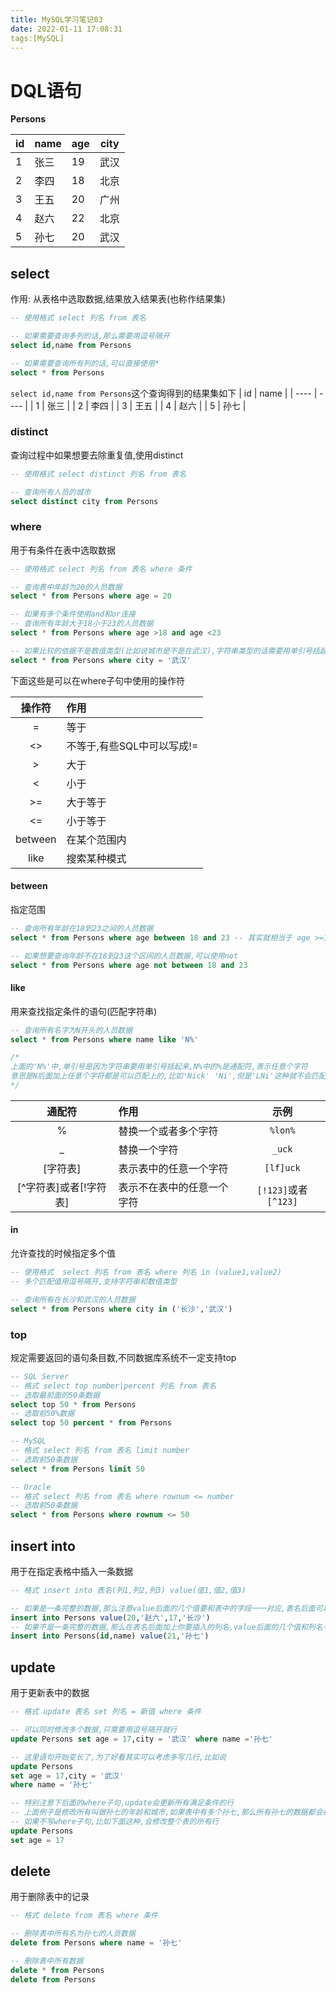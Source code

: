 ```yaml
---
title: MySQL学习笔记03
date: 2022-01-11 17:08:31
tags:[MySQL]
---
```


<!-- toc -->

# DQL语句

**Persons**

| id   | name | age  | city |
| ---- | ---- | ---- | ---- |
| 1    | 张三 | 19   | 武汉 |
| 2    | 李四 | 18   | 北京 |
| 3    | 王五 | 20   | 广州 |
| 4    | 赵六 | 22   | 北京 |
| 5    | 孙七 | 20   | 武汉 |

## select

作用: 从表格中选取数据,结果放入结果表(也称作结果集)

```sql
-- 使用格式 select 列名 from 表名

-- 如果需要查询多列的话,那么需要用逗号隔开
select id,name from Persons

-- 如果需要查询所有列的话,可以直接使用*
select * from Persons
```

`select id,name from Persons`这个查询得到的结果集如下
| id   | name |
| ---- | ---- |
| 1    | 张三 |
| 2    | 李四 |
| 3    | 王五 |
| 4    | 赵六 |
| 5    | 孙七 |

### distinct

查询过程中如果想要去除重复值,使用distinct

```sql
-- 使用格式 select distinct 列名 from 表名

-- 查询所有人员的城市
select distinct city from Persons
```

### where

用于有条件在表中选取数据

```sql
-- 使用格式 select 列名 from 表名 where 条件

-- 查询表中年龄为20的人员数据
select * from Persons where age = 20

-- 如果有多个条件使用and和or连接
-- 查询所有年龄大于18小于23的人员数据
select * from Persons where age >18 and age <23

-- 如果比较的依据不是数值类型(比如说城市是不是在武汉),字符串类型的话需要用单引号括起来(大部分用双引号也是可以的)
select * from Persons where city = '武汉'
```
下面这些是可以在where子句中使用的操作符

| 操作符  | 作用                       |
| :-----: | :------------------------- |
|    =    | 等于                       |
|   <>    | 不等于,有些SQL中可以写成!= |
|    >    | 大于                       |
|    <    | 小于                       |
|   >=    | 大于等于                   |
|   <=    | 小于等于                   |
| between | 在某个范围内               |
|  like   | 搜索某种模式               |

#### between

指定范围

```sql
-- 查询所有年龄在18到23之间的人员数据
select * from Persons where age between 18 and 23 -- 其实就相当于 age >=18 and age <=23

-- 如果想要查询年龄不在18到23这个区间的人员数据,可以使用not
select * from Persons where age not between 18 and 23
```

#### like

用来查找指定条件的语句(匹配字符串)

```sql
-- 查询所有名字为N开头的人员数据
select * from Persons where name like 'N%'

/*
上面的'N%'中,单引号是因为字符串要用单引号括起来,N%中的%是通配符,表示任意个字符
意思是N后面加上任意个字符都是可以匹配上的,比如'Nick' 'Ni',但是'LNi'这种就不会匹配
*/
```

|         通配符         | 作用                       |         示例         |
| :--------------------: | :------------------------- | :------------------: |
|           %            | 替换一个或者多个字符       |       `%lon%`        |
|           _            | 替换一个字符               |        `_uck`        |
|        [字符表]        | 表示表中的任意一个字符     |      `[lf]uck`       |
| [^字符表]或者[!字符表] | 表示不在表中的任意一个字符 | `[!123]`或者`[^123]` |

#### in

允许查找的时候指定多个值

```sql
-- 使用格式  select 列名 from 表名 where 列名 in (value1,value2)
-- 多个匹配值用逗号隔开,支持字符串和数值类型

-- 查询所有在长沙和武汉的人员数据
select * from Persons where city in ('长沙','武汉')
```

### top

规定需要返回的语句条目数,不同数据库系统不一定支持top

```sql
-- SQL Server
-- 格式 select top number|percent 列名 from 表名
-- 选取最前面的50条数据
select top 50 * from Persons
-- 选取前50%数据
select top 50 percent * from Persons

-- MySQL
-- 格式 select 列名 from 表名 limit number
-- 选取前50条数据
select * from Persons limit 50

-- Oracle
-- 格式 select 列名 from 表名 where rownum <= number
-- 选取前50条数据
select * from Persons where rownum <= 50
```



## insert into

用于在指定表格中插入一条数据

```sql
-- 格式 insert into 表名(列1,列2,列3) value(值1,值2,值3)

-- 如果是一条完整的数据,那么注意value后面的几个值要和表中的字段一一对应,表名后面可以省略列名
insert into Persons value(20,'赵六',17,'长沙')
-- 如果不是一条完整的数据,那么在表名后面加上你要插入的列名,value后面的几个值和列名一一对应
insert into Persons(id,name) value(21,'孙七')
```

## update

用于更新表中的数据

```sql
-- 格式 update 表名 set 列名 = 新值 where 条件

-- 可以同时修改多个数据,只需要用逗号隔开就行
update Persons set age = 17,city = '武汉' where name ='孙七'

-- 这里语句开始变长了,为了好看其实可以考虑多写几行,比如说
update Persons
set age = 17,city = '武汉'
where name = '孙七'

-- 特别注意下后面的where子句,update会更新所有满足条件的行
-- 上面例子是修改所有叫做孙七的年龄和城市,如果表中有多个孙七,那么所有孙七的数据都会被修改
-- 如果不写where子句,比如下面这种,会修改整个表的所有行
update Persons
set age = 17
```

## delete

用于删除表中的记录

```sql
-- 格式 delete from 表名 where 条件

-- 删除表中所有名为孙七的人员数据
delete from Persons where name = '孙七'

-- 删除表中所有数据
delete * from Persons
delete from Persons
```

